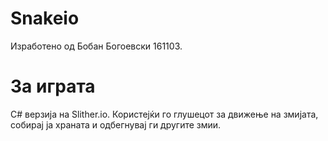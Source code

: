 # Snakeio
Изработено од Бобан Богоевски 161103.

<h1>За играта</h1>
C# верзија на Slither.io. Користејќи го глушецот за движење на змијата, собирај ја храната и одбегнувај ги другите змии.



